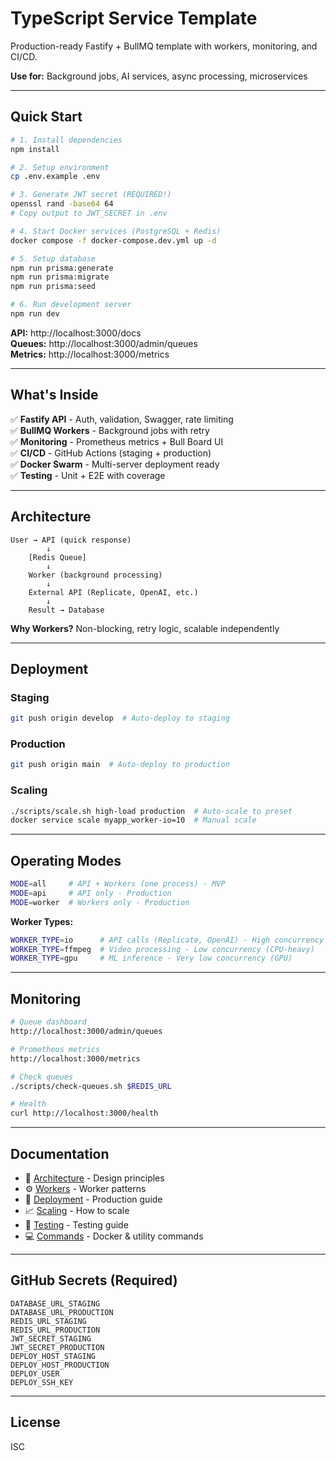 # TypeScript Service Template

Production-ready Fastify + BullMQ template with workers, monitoring, and CI/CD.

**Use for:** Background jobs, AI services, async processing, microservices

---

## Quick Start

```bash
# 1. Install dependencies
npm install

# 2. Setup environment
cp .env.example .env

# 3. Generate JWT secret (REQUIRED!)
openssl rand -base64 64
# Copy output to JWT_SECRET in .env

# 4. Start Docker services (PostgreSQL + Redis)
docker compose -f docker-compose.dev.yml up -d

# 5. Setup database
npm run prisma:generate
npm run prisma:migrate
npm run prisma:seed

# 6. Run development server
npm run dev
```

**API:** http://localhost:3000/docs  
**Queues:** http://localhost:3000/admin/queues  
**Metrics:** http://localhost:3000/metrics

---

## What's Inside

✅ **Fastify API** - Auth, validation, Swagger, rate limiting  
✅ **BullMQ Workers** - Background jobs with retry  
✅ **Monitoring** - Prometheus metrics + Bull Board UI  
✅ **CI/CD** - GitHub Actions (staging + production)  
✅ **Docker Swarm** - Multi-server deployment ready  
✅ **Testing** - Unit + E2E with coverage

---

## Architecture

```
User → API (quick response)
        ↓
    [Redis Queue]
        ↓
    Worker (background processing)
        ↓
    External API (Replicate, OpenAI, etc.)
        ↓
    Result → Database
```

**Why Workers?** Non-blocking, retry logic, scalable independently

---

## Deployment

### Staging
```bash
git push origin develop  # Auto-deploy to staging
```

### Production
```bash
git push origin main  # Auto-deploy to production
```

### Scaling
```bash
./scripts/scale.sh high-load production  # Auto-scale to preset
docker service scale myapp_worker-io=10  # Manual scale
```

---

## Operating Modes

```bash
MODE=all     # API + Workers (one process) - MVP
MODE=api     # API only - Production
MODE=worker  # Workers only - Production
```

**Worker Types:**
```bash
WORKER_TYPE=io      # API calls (Replicate, OpenAI) - High concurrency
WORKER_TYPE=ffmpeg  # Video processing - Low concurrency (CPU-heavy)
WORKER_TYPE=gpu     # ML inference - Very low concurrency (GPU)
```

---

## Monitoring

```bash
# Queue dashboard
http://localhost:3000/admin/queues

# Prometheus metrics
http://localhost:3000/metrics

# Check queues
./scripts/check-queues.sh $REDIS_URL

# Health
curl http://localhost:3000/health
```

---

## Documentation

- 📖 [Architecture](./docs/ARCHITECTURE_PRINCIPLES.md) - Design principles
- ⚙️ [Workers](./docs/WORKER_PATTERNS.md) - Worker patterns
- 🚀 [Deployment](./docs/DEPLOYMENT.md) - Production guide
- 📈 [Scaling](./docs/SCALING_GUIDE.md) - How to scale
- 🧪 [Testing](./docs/TESTING.md) - Testing guide
- 💻 [Commands](./docs/COMMANDS.md) - Docker & utility commands

---

## GitHub Secrets (Required)

```
DATABASE_URL_STAGING
DATABASE_URL_PRODUCTION
REDIS_URL_STAGING
REDIS_URL_PRODUCTION
JWT_SECRET_STAGING
JWT_SECRET_PRODUCTION
DEPLOY_HOST_STAGING
DEPLOY_HOST_PRODUCTION
DEPLOY_USER
DEPLOY_SSH_KEY
```

---

## License

ISC
